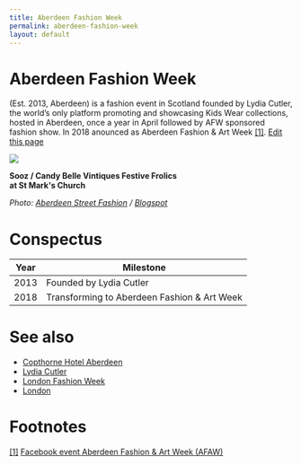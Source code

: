 ```yaml
---
title: Aberdeen Fashion Week
permalink: aberdeen-fashion-week
layout: default
---
```


# Aberdeen Fashion Week

(Est. 2013, Aberdeen) is a fashion event in Scotland founded by Lydia Cutler, the world’s only platform promoting and showcasing Kids Wear collections, hosted in Aberdeen, once a year in April followed by AFW sponsored fashion show. In 2018 anounced as Aberdeen Fashion & Art Week <span id="a1">[\[1\]](#f1)</span>. [Edit this page](http://prose.io/#indexmod/encyclopedia/edit/master/aberdeen-fashion-week.md)

![](/encyclopedia/images/afw-sooz.jpg)

**Sooz / Candy Belle Vintiques Festive Frolics <br> at St Mark's Church**

*Photo: [Aberdeen Street Fashion](aberdeen-street-fashion.md) / [Blogspot](blogspot.md)*

# Conspectus

|Year|Milestone|
|----|---------|
|2013|Founded by Lydia Cutler|
|2018|Transforming to Aberdeen Fashion & Art Week|


# See also

- [Copthorne Hotel Aberdeen](copthorne-hotel-aberdeen.md)
- [Lydia Cutler](lydia-cutler.md)
- [London Fashion Week](london-fashion-week.md)
- [London](london.md)

# Footnotes

[[1]](#a1) <span id="f1"></span> [Facebook event Aberdeen Fashion & Art Week (AFAW)]()
